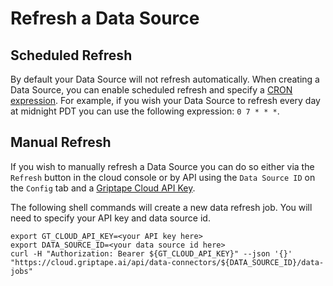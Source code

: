 # Refresh a Data Source

## Scheduled Refresh

By default your Data Source will not refresh automatically. When creating a Data Source, you can enable scheduled refresh and specify a [CRON expression](https://crontab.guru/). For example, if you wish your Data Source to refresh every day at midnight PDT you can use the following expression: `0 7 * * *`.

## Manual Refresh

If you wish to manually refresh a Data Source you can do so either via the `Refresh` button in the cloud console or by API using the `Data Source ID` on the `Config` tab and a [Griptape Cloud API Key](https://cloud.griptape.ai/configuration/api-keys).

The following shell commands will create a new data refresh job. You will need to specify your API key and data source id.

```shell
export GT_CLOUD_API_KEY=<your API key here>
export DATA_SOURCE_ID=<your data source id here>
curl -H "Authorization: Bearer ${GT_CLOUD_API_KEY}" --json '{}' "https://cloud.griptape.ai/api/data-connectors/${DATA_SOURCE_ID}/data-jobs"
```
